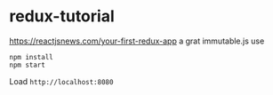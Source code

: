 # redux-tutorial
https://reactjsnews.com/your-first-redux-app
a grat immutable.js use

```
npm install
npm start
```

Load `http://localhost:8080`
